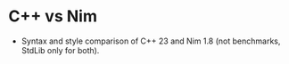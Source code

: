 # C++ vs Nim

- Syntax and style comparison of C++ 23 and Nim 1.8 (not benchmarks, StdLib only for both).
